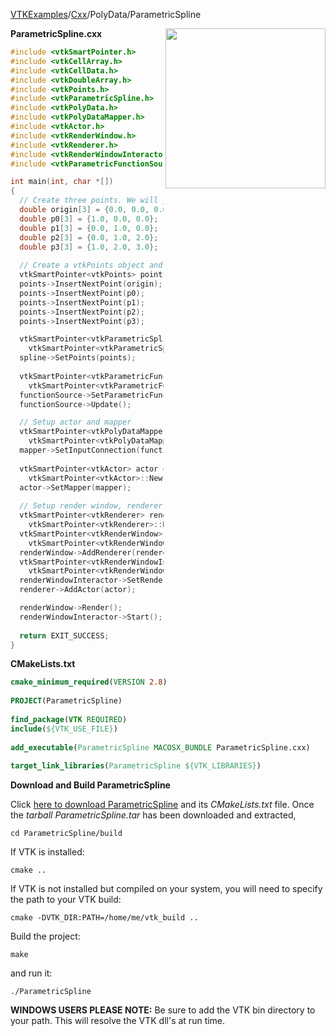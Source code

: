 [VTKExamples](/home/)/[Cxx](/Cxx)/PolyData/ParametricSpline

<img align="right" src="https://github.com/lorensen/VTKExamples/blob/gh-pages/Testing/Baseline/PolyData/TestParametricSpline.png?raw=true" width="256" />

**ParametricSpline.cxx**
```c++
#include <vtkSmartPointer.h>
#include <vtkCellArray.h>
#include <vtkCellData.h>
#include <vtkDoubleArray.h>
#include <vtkPoints.h>
#include <vtkParametricSpline.h>
#include <vtkPolyData.h>
#include <vtkPolyDataMapper.h>
#include <vtkActor.h>
#include <vtkRenderWindow.h>
#include <vtkRenderer.h>
#include <vtkRenderWindowInteractor.h>
#include <vtkParametricFunctionSource.h>

int main(int, char *[])
{
  // Create three points. We will join (Origin and P0) with a red line and (Origin and P1) with a green line
  double origin[3] = {0.0, 0.0, 0.0};
  double p0[3] = {1.0, 0.0, 0.0};
  double p1[3] = {0.0, 1.0, 0.0};
  double p2[3] = {0.0, 1.0, 2.0};
  double p3[3] = {1.0, 2.0, 3.0};
    
  // Create a vtkPoints object and store the points in it
  vtkSmartPointer<vtkPoints> points = vtkSmartPointer<vtkPoints>::New();
  points->InsertNextPoint(origin);
  points->InsertNextPoint(p0);
  points->InsertNextPoint(p1);
  points->InsertNextPoint(p2);
  points->InsertNextPoint(p3);

  vtkSmartPointer<vtkParametricSpline> spline = 
    vtkSmartPointer<vtkParametricSpline>::New();
  spline->SetPoints(points);
  
  vtkSmartPointer<vtkParametricFunctionSource> functionSource = 
    vtkSmartPointer<vtkParametricFunctionSource>::New();
  functionSource->SetParametricFunction(spline);
  functionSource->Update();

  // Setup actor and mapper
  vtkSmartPointer<vtkPolyDataMapper> mapper = 
    vtkSmartPointer<vtkPolyDataMapper>::New();
  mapper->SetInputConnection(functionSource->GetOutputPort());
  
  vtkSmartPointer<vtkActor> actor = 
    vtkSmartPointer<vtkActor>::New();
  actor->SetMapper(mapper);
  
  // Setup render window, renderer, and interactor
  vtkSmartPointer<vtkRenderer> renderer = 
    vtkSmartPointer<vtkRenderer>::New();
  vtkSmartPointer<vtkRenderWindow> renderWindow = 
    vtkSmartPointer<vtkRenderWindow>::New();
  renderWindow->AddRenderer(renderer);
  vtkSmartPointer<vtkRenderWindowInteractor> renderWindowInteractor = 
    vtkSmartPointer<vtkRenderWindowInteractor>::New();
  renderWindowInteractor->SetRenderWindow(renderWindow);
  renderer->AddActor(actor);

  renderWindow->Render();
  renderWindowInteractor->Start();
  
  return EXIT_SUCCESS;
}
```
**CMakeLists.txt**
```cmake
cmake_minimum_required(VERSION 2.8)
 
PROJECT(ParametricSpline)
 
find_package(VTK REQUIRED)
include(${VTK_USE_FILE})
 
add_executable(ParametricSpline MACOSX_BUNDLE ParametricSpline.cxx)
 
target_link_libraries(ParametricSpline ${VTK_LIBRARIES})
```

**Download and Build ParametricSpline**

Click [here to download ParametricSpline](https://github.com/lorensen/VTKWikiExamplesTarballs/raw/master/ParametricSpline.tar) and its *CMakeLists.txt* file.
Once the *tarball ParametricSpline.tar* has been downloaded and extracted,
```
cd ParametricSpline/build 
```
If VTK is installed:
```
cmake ..
```
If VTK is not installed but compiled on your system, you will need to specify the path to your VTK build:
```
cmake -DVTK_DIR:PATH=/home/me/vtk_build ..
```
Build the project:
```
make
```
and run it:
```
./ParametricSpline
```
**WINDOWS USERS PLEASE NOTE:** Be sure to add the VTK bin directory to your path. This will resolve the VTK dll's at run time.

